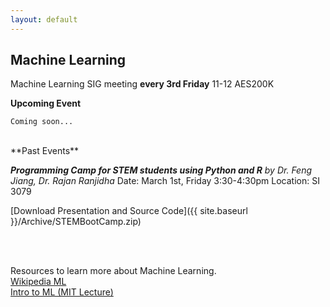 ```yaml
---
layout: default
---
```

## Machine Learning
Machine Learning SIG meeting **every 3rd Friday** 11-12 AES200K

**Upcoming Event**
```
Coming soon...
```
<br>
**Past Events**<br>

***Programming Camp for STEM students using Python and R***
*by Dr. Feng Jiang, Dr. Rajan Ranjidha*
Date: March 1st, Friday 3:30-4:30pm
Location: SI 3079

[Download Presentation and Source Code]({{ site.baseurl }}/Archive/STEMBootCamp.zip)

<br>
<br>


Resources to learn more about Machine Learning.<br>
[Wikipedia ML](https://en.wikipedia.org/wiki/Machine_learning)<br>
[Intro to ML (MIT Lecture)](https://ocw.mit.edu/courses/electrical-engineering-and-computer-science/6-0002-introduction-to-computational-thinking-and-data-science-fall-2016/lecture-videos/lecture-11-introduction-to-machine-learning/)<br>
